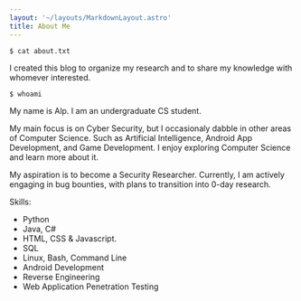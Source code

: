 ```yaml
---
layout: '~/layouts/MarkdownLayout.astro'
title: About Me
---
```


```shell
$ cat about.txt
```

I created this blog to organize my research and to share my knowledge with whomever interested.

```shell
$ whoami
```

My name is Alp. I am an undergraduate CS student.

My main focus is on Cyber Security, but I occasionaly dabble
in other areas of Computer Science. Such as Artificial Intelligence, Android App Development, and Game Development. I enjoy exploring Computer Science and learn more about it.

My aspiration is to become a Security Researcher. Currently, I am actively engaging in bug bounties, with plans to transition into 0-day research.

Skills:

- Python
- Java, C#
- HTML, CSS & Javascript.
- SQL
- Linux, Bash, Command Line
- Android Development
- Reverse Engineering
- Web Application Penetration Testing

